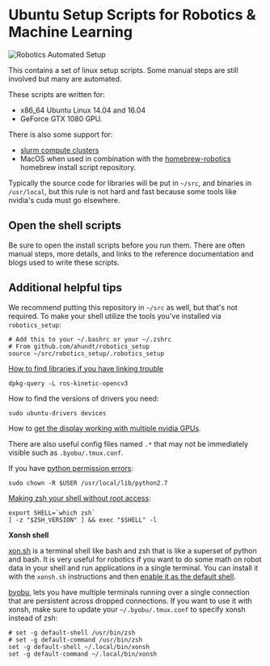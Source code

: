 # Ubuntu Setup Scripts for Robotics & Machine Learning

![Robotics Automated Setup](https://upload.wikimedia.org/wikipedia/commons/5/5d/Advanced_Automation_for_Space_Missions_figure_5-29.gif)

This contains a set of linux setup scripts.
Some manual steps are still involved but many are automated.

These scripts are written for:
- x86_64 Ubuntu Linux 14.04 and 16.04
- GeForce GTX 1080 GPU.

There is also some support for:
- [slurm compute clusters](https://slurm.schedmd.com/)
- MacOS when used in combination with the [homebrew-robotics](https://github.com/ahundt/homebrew-robotics) homebrew install script repository.

Typically the source code for libraries will be put in `~/src`, and binaries in `/usr/local`, but this rule is not hard and fast because some tools like nvidia's cuda must go elsewhere.

## Open the shell scripts

Be sure to open the install scripts before you run them. There are often manual steps, more details, and links to the reference documentation and blogs used to write these scripts.

## Additional helpful tips

We recommend putting this repository in `~/src` as well, but that's not required.
To make your shell utilize the tools you've installed via `robotics_setup`:

    # Add this to your ~/.bashrc or your ~/.zshrc
    # From github.com/ahundt/robotics_setup
    source ~/src/robotics_setup/.robotics_setup

[How to find libraries if you have linking trouble](https://askubuntu.com/questions/32507/how-do-i-get-a-list-of-installed-files-from-a-package)

    dpkg-query -L ros-kinetic-opencv3

How to find the versions of drivers you need:

    sudo ubuntu-drivers devices
    
How to [get the display working with multiple nvidia GPUs](https://adler-j.github.io/2017/07/19/Dual-GPU-configuration-in-Ubuntu-1604-and-CUDA-80.html).

There are also useful config files named `.*` that may not be immediately visible such as `.byobu/.tmux.conf`.


If you have [python permission errors](http://stackoverflow.com/questions/21093002/error-could-not-create-usr-local-lib-python2-7-dist-packages-virtualenv-suppo):

    sudo chown -R $USER /usr/local/lib/python2.7

[Making zsh your shell without root access](http://unix.stackexchange.com/questions/136423/making-zsh-default-shell-without-root-access):

```
export SHELL=`which zsh`
[ -z "$ZSH_VERSION" ] && exec "$SHELL" -l
```


**Xonsh shell**

[xon.sh](https://xon.sh) is a terminal shell like bash and zsh that is like a superset of python and bash. It is very useful for robotics if you want to do some math on robot data in your shell and run applications in a single terminal. You can install it with the `xonsh.sh` instructions and then [enable it as the default shell](http://xon.sh/customization.html#set-xonsh-as-my-default-shell).

[byobu](http://byobu.co), lets you have multiple terminals running over a single connection that are persistent across dropped connections. If you want to use it with xonsh, make sure to update your `~/.byobu/.tmux.conf` to specify xonsh instead of zsh:

```
# set -g default-shell /usr/bin/zsh
# set -g default-command /usr/bin/zsh
set -g default-shell ~/.local/bin/xonsh
set -g default-command ~/.local/bin/xonsh
```
